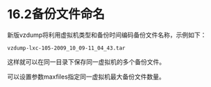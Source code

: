 # 16.2备份文件命名

新版vzdump将利用虚拟机类型和备份时间编码备份文件名称，示例如下：

`vzdump-lxc-105-2009_10_09-11_04_43.tar`

这样就可以在同一目录下保存同一虚拟机的多个备份文件。

可以设置参数maxfiles指定同一虚拟机最大备份文件数量。